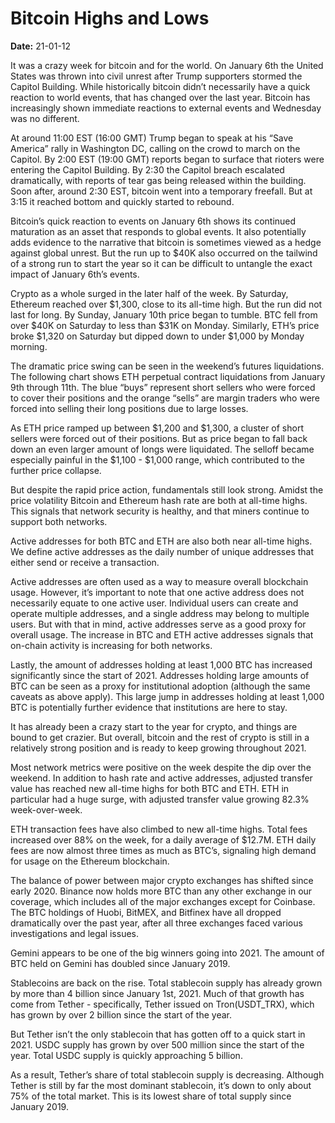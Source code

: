 # Bitcoin Highs and Lows

**Date:** 21-01-12

It was a crazy week for bitcoin and for the world. On January 6th the United States was thrown into civil unrest after Trump supporters stormed the Capitol Building. While historically bitcoin didn’t necessarily have a quick reaction to world events, that has changed over the last year. Bitcoin has increasingly shown immediate reactions to external events and Wednesday was no different.

At around 11:00 EST (16:00 GMT) Trump began to speak at his “Save America” rally in Washington DC, calling on the crowd to march on the Capitol. By 2:00 EST (19:00 GMT) reports began to surface that rioters were entering the Capitol Building. By 2:30 the Capitol breach escalated dramatically, with reports of tear gas being released within the building. Soon after, around 2:30 EST, bitcoin went into a temporary freefall. But at 3:15 it reached bottom and quickly started to rebound.

Bitcoin’s quick reaction to events on January 6th shows its continued maturation as an asset that responds to global events. It also potentially adds evidence to the narrative that bitcoin is sometimes viewed as a hedge against global unrest. But the run up to $40K also occurred on the tailwind of a strong run to start the year so it can be difficult to untangle the exact impact of January 6th’s events.

Crypto as a whole surged in the later half of the week. By Saturday, Ethereum reached over $1,300, close to its all-time high. But the run did not last for long. By Sunday, January 10th price began to tumble. BTC fell from over $40K on Saturday to less than $31K on Monday. Similarly, ETH’s price broke $1,320 on Saturday but dipped down to under $1,000 by Monday morning.

The dramatic price swing can be seen in the weekend’s futures liquidations. The following chart shows ETH perpetual contract liquidations from January 9th through 11th. The blue “buys” represent short sellers who were forced to cover their positions and the orange “sells” are margin traders who were forced into selling their long positions due to large losses.

As ETH price ramped up between $1,200 and $1,300, a cluster of short sellers were forced out of their positions. But as price began to fall back down an even larger amount of longs were liquidated. The selloff became especially painful in the $1,100 - $1,000 range, which contributed to the further price collapse.

But despite the rapid price action, fundamentals still look strong. Amidst the price volatility Bitcoin and Ethereum hash rate are both at all-time highs. This signals that network security is healthy, and that miners continue to support both networks.

Active addresses for both BTC and ETH are also both near all-time highs. We define active addresses as the daily number of unique addresses that either send or receive a transaction.

Active addresses are often used as a way to measure overall blockchain usage. However, it’s important to note that one active address does not necessarily equate to one active user. Individual users can create and operate multiple addresses, and a single address may belong to multiple users. But with that in mind, active addresses serve as a good proxy for overall usage. The increase in BTC and ETH active addresses signals that on-chain activity is increasing for both networks.

Lastly, the amount of addresses holding at least 1,000 BTC has increased significantly since the start of 2021. Addresses holding large amounts of BTC can be seen as a proxy for institutional adoption (although the same caveats as above apply). This large jump in addresses holding at least 1,000 BTC is potentially further evidence that institutions are here to stay.

It has already been a crazy start to the year for crypto, and things are bound to get crazier. But overall, bitcoin and the rest of crypto is still in a relatively strong position and is ready to keep growing throughout 2021.

Most network metrics were positive on the week despite the dip over the weekend. In addition to hash rate and active addresses, adjusted transfer value has reached new all-time highs for both BTC and ETH. ETH in particular had a huge surge, with adjusted transfer value growing 82.3% week-over-week.

ETH transaction fees have also climbed to new all-time highs. Total fees increased over 88% on the week, for a daily average of $12.7M. ETH daily fees are now almost three times as much as BTC’s, signaling high demand for usage on the Ethereum blockchain.

The balance of power between major crypto exchanges has shifted since early 2020. Binance now holds more BTC than any other exchange in our coverage, which includes all of the major exchanges except for Coinbase. The BTC holdings of Huobi, BitMEX, and Bitfinex have all dropped dramatically over the past year, after all three exchanges faced various investigations and legal issues.

Gemini appears to be one of the big winners going into 2021. The amount of BTC held on Gemini has doubled since January 2019.

Stablecoins are back on the rise. Total stablecoin supply has already grown by more than 4 billion since January 1st, 2021. Much of that growth has come from Tether - specifically, Tether issued on Tron(USDT_TRX), which has grown by over 2 billion since the start of the year.

But Tether isn’t the only stablecoin that has gotten off to a quick start in 2021. USDC supply has grown by over 500 million since the start of the year. Total USDC supply is quickly approaching 5 billion.

As a result, Tether’s share of total stablecoin supply is decreasing. Although Tether is still by far the most dominant stablecoin, it’s down to only about 75% of the total market. This is its lowest share of total supply since January 2019.